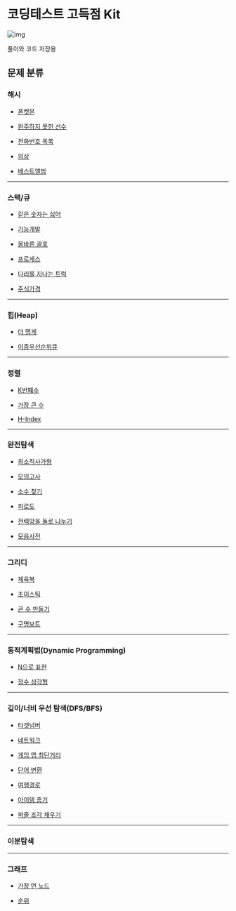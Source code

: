# 코딩테스트 고득점 Kit

![img](https://school.programmers.co.kr/assets/img-practice-kit-algorithm-c24271e1b8855af11d6c1c6d75f943278e83bdf4382ff082047bf89f58c0450a.png)
<br/>

풀이와 코드 저장용
<br/>

## 문제 분류

### 해시

- [폰켓몬](https://github.com/BOLTB0X/DataStructure_Argolithm/blob/main/%EC%BD%94%EB%94%A9%ED%85%8C%EC%8A%A4%ED%8A%B8%20%EA%B3%A0%EB%93%9D%EC%A0%90%20Kit/%ED%95%B4%EC%8B%9C/%ED%8F%B0%EC%BC%93%EB%AA%AC/README.md)
  <br/>

- [완주하지 못한 선수](https://github.com/BOLTB0X/DataStructure_Argolithm/blob/main/%EC%BD%94%EB%94%A9%ED%85%8C%EC%8A%A4%ED%8A%B8%20%EA%B3%A0%EB%93%9D%EC%A0%90%20Kit/%ED%95%B4%EC%8B%9C/%EC%99%84%EC%A3%BC%ED%95%98%EC%A7%80%20%EB%AA%BB%ED%95%9C%20%EC%84%A0%EC%88%98/README.md)
  <br/>

- [전화번호 목록](https://github.com/BOLTB0X/DataStructure_Argolithm/blob/main/%EC%BD%94%EB%94%A9%ED%85%8C%EC%8A%A4%ED%8A%B8%20%EA%B3%A0%EB%93%9D%EC%A0%90%20Kit/%ED%95%B4%EC%8B%9C/%EC%A0%84%ED%99%94%EB%B2%88%ED%98%B8%20%EB%AA%A9%EB%A1%9D/README.md)
  <br/>

- [의상](https://github.com/BOLTB0X/DataStructure_Argolithm/blob/main/%EC%BD%94%EB%94%A9%ED%85%8C%EC%8A%A4%ED%8A%B8%20%EA%B3%A0%EB%93%9D%EC%A0%90%20Kit/%ED%95%B4%EC%8B%9C/%EC%9D%98%EC%83%81/README.md)
  <br/>

- [베스트앨범](https://github.com/BOLTB0X/DataStructure_Argolithm/blob/main/%EC%BD%94%EB%94%A9%ED%85%8C%EC%8A%A4%ED%8A%B8%20%EA%B3%A0%EB%93%9D%EC%A0%90%20Kit/%ED%95%B4%EC%8B%9C/%EB%B2%A0%EC%8A%A4%ED%8A%B8%EC%95%A8%EB%B2%94/README.md)
  <br/>

---

### 스택/큐

- [같은 숫자는 싫어](https://github.com/BOLTB0X/DataStructure_Argolithm/tree/main/%EC%BD%94%EB%94%A9%ED%85%8C%EC%8A%A4%ED%8A%B8%20%EA%B3%A0%EB%93%9D%EC%A0%90%20Kit/%EC%8A%A4%ED%83%9D%EA%B3%BC%ED%81%90/%EA%B0%99%EC%9D%80%20%EC%88%AB%EC%9E%90%EB%8A%94%20%EC%8B%AB%EC%96%B4)
  <br/>

- [기능개발](https://github.com/BOLTB0X/DataStructure_Argolithm/tree/main/%EC%BD%94%EB%94%A9%ED%85%8C%EC%8A%A4%ED%8A%B8%20%EA%B3%A0%EB%93%9D%EC%A0%90%20Kit/%EC%8A%A4%ED%83%9D%EA%B3%BC%ED%81%90/%EA%B8%B0%EB%8A%A5%EA%B0%9C%EB%B0%9C)
  <br/>

- [올바른 괄호](https://github.com/BOLTB0X/DataStructure_Argolithm/tree/main/%EC%BD%94%EB%94%A9%ED%85%8C%EC%8A%A4%ED%8A%B8%20%EA%B3%A0%EB%93%9D%EC%A0%90%20Kit/%EC%8A%A4%ED%83%9D%EA%B3%BC%ED%81%90/%EC%98%AC%EB%B0%94%EB%A5%B8%20%EA%B4%84%ED%98%B8)
  <br/>

- [프로세스](https://github.com/BOLTB0X/DataStructure_Argolithm/tree/main/%EC%BD%94%EB%94%A9%ED%85%8C%EC%8A%A4%ED%8A%B8%20%EA%B3%A0%EB%93%9D%EC%A0%90%20Kit/%EC%8A%A4%ED%83%9D%EA%B3%BC%ED%81%90/%ED%94%84%EB%A1%9C%EC%84%B8%EC%8A%A4)
  <br/>

- [다리를 지나는 트럭](https://github.com/BOLTB0X/DataStructure_Argolithm/tree/main/%EC%BD%94%EB%94%A9%ED%85%8C%EC%8A%A4%ED%8A%B8%20%EA%B3%A0%EB%93%9D%EC%A0%90%20Kit/%EC%8A%A4%ED%83%9D%EA%B3%BC%ED%81%90/%EB%8B%A4%EB%A6%AC%EB%A5%BC%20%EC%A7%80%EB%82%98%EB%8A%94%20%ED%8A%B8%EB%9F%AD)
  <br/>

- [주식가격](https://github.com/BOLTB0X/DataStructure_Argolithm/tree/main/%EC%BD%94%EB%94%A9%ED%85%8C%EC%8A%A4%ED%8A%B8%20%EA%B3%A0%EB%93%9D%EC%A0%90%20Kit/%EC%8A%A4%ED%83%9D%EA%B3%BC%ED%81%90/%EC%A3%BC%EC%8B%9D%EA%B0%80%EA%B2%A9)
  <br/>

---

### 힙(Heap)

- [더 맵게](https://github.com/BOLTB0X/DataStructure_Argolithm/tree/main/%EC%BD%94%EB%94%A9%ED%85%8C%EC%8A%A4%ED%8A%B8%20%EA%B3%A0%EB%93%9D%EC%A0%90%20Kit/%ED%9E%99/%EB%8D%94%20%EB%A7%B5%EA%B2%8C)
  <br/>

- [이중우선순위큐](https://github.com/BOLTB0X/DataStructure_Argolithm/tree/main/%EC%BD%94%EB%94%A9%ED%85%8C%EC%8A%A4%ED%8A%B8%20%EA%B3%A0%EB%93%9D%EC%A0%90%20Kit/%ED%9E%99/%EC%9D%B4%EC%A4%91%EC%9A%B0%EC%84%A0%EC%88%9C%EC%9C%84%ED%81%90)
  <br/>

---

### 정렬

- [K번쨰수](https://github.com/BOLTB0X/DataStructure_Argolithm/blob/main/%EC%BD%94%EB%94%A9%ED%85%8C%EC%8A%A4%ED%8A%B8%20%EA%B3%A0%EB%93%9D%EC%A0%90%20Kit/%EC%A0%95%EB%A0%AC/K%EB%B2%88%EC%A7%B8%EC%88%98/README.md)
  <br/>

- [가장 큰 수](https://github.com/BOLTB0X/DataStructure_Argolithm/blob/main/%EC%BD%94%EB%94%A9%ED%85%8C%EC%8A%A4%ED%8A%B8%20%EA%B3%A0%EB%93%9D%EC%A0%90%20Kit/%EC%A0%95%EB%A0%AC/%EA%B0%80%EC%9E%A5%20%ED%81%B0%20%EC%88%98/README.md)
  <br/>

- [H-Index](https://github.com/BOLTB0X/DataStructure_Argolithm/blob/main/%EC%BD%94%EB%94%A9%ED%85%8C%EC%8A%A4%ED%8A%B8%20%EA%B3%A0%EB%93%9D%EC%A0%90%20Kit/%EC%A0%95%EB%A0%AC/H-Index/README.md)
  <br/>

---

### 완전탐색

- [최소직사가형](https://github.com/BOLTB0X/DataStructure_Argolithm/tree/main/%EC%BD%94%EB%94%A9%ED%85%8C%EC%8A%A4%ED%8A%B8%20%EA%B3%A0%EB%93%9D%EC%A0%90%20Kit/%EC%99%84%EC%A0%84%ED%83%90%EC%83%89/%EC%B5%9C%EC%86%8C%EC%A7%81%EC%82%AC%EA%B0%81%ED%98%95)
  <br/>

- [모의고사](https://github.com/BOLTB0X/DataStructure_Argolithm/tree/main/%EC%BD%94%EB%94%A9%ED%85%8C%EC%8A%A4%ED%8A%B8%20%EA%B3%A0%EB%93%9D%EC%A0%90%20Kit/%EC%99%84%EC%A0%84%ED%83%90%EC%83%89/%EB%AA%A8%EC%9D%98%EA%B3%A0%EC%82%AC)
  <br/>

- [소수 찾기](https://github.com/BOLTB0X/DataStructure_Argolithm/tree/main/%EC%BD%94%EB%94%A9%ED%85%8C%EC%8A%A4%ED%8A%B8%20%EA%B3%A0%EB%93%9D%EC%A0%90%20Kit/%EC%99%84%EC%A0%84%ED%83%90%EC%83%89/%EC%86%8C%EC%88%98%20%EC%B0%BE%EA%B8%B0)
  <br/>

- [피로도](https://github.com/BOLTB0X/DataStructure_Argolithm/tree/main/%EC%BD%94%EB%94%A9%ED%85%8C%EC%8A%A4%ED%8A%B8%20%EA%B3%A0%EB%93%9D%EC%A0%90%20Kit/%EC%99%84%EC%A0%84%ED%83%90%EC%83%89/%ED%94%BC%EB%A1%9C%EB%8F%84)
  <br/>

- [전력망을 둘로 나누기](https://github.com/BOLTB0X/DataStructure_Argolithm/tree/main/%EC%BD%94%EB%94%A9%ED%85%8C%EC%8A%A4%ED%8A%B8%20%EA%B3%A0%EB%93%9D%EC%A0%90%20Kit/%EC%99%84%EC%A0%84%ED%83%90%EC%83%89/%EC%A0%84%EB%A0%A5%EB%A7%9D%EC%9D%84%20%EB%91%98%EB%A1%9C%20%EB%82%98%EB%88%84%EA%B8%B0)
  <br/>

- [모음사전](https://github.com/BOLTB0X/DataStructure_Argolithm/tree/main/%EC%BD%94%EB%94%A9%ED%85%8C%EC%8A%A4%ED%8A%B8%20%EA%B3%A0%EB%93%9D%EC%A0%90%20Kit/%EC%99%84%EC%A0%84%ED%83%90%EC%83%89/%EB%AA%A8%EC%9D%8C%20%EC%82%AC%EC%A0%84)
  <br/>

---

### 그리디

- [체육복](https://github.com/BOLTB0X/DataStructure_Argolithm/tree/main/%EC%BD%94%EB%94%A9%ED%85%8C%EC%8A%A4%ED%8A%B8%20%EA%B3%A0%EB%93%9D%EC%A0%90%20Kit/%ED%83%90%EC%9A%95%EB%B2%95/%EC%B2%B4%EC%9C%A1%EB%B3%B5)
  <br/>

- [조이스틱](https://github.com/BOLTB0X/DataStructure_Argolithm/tree/main/%EC%BD%94%EB%94%A9%ED%85%8C%EC%8A%A4%ED%8A%B8%20%EA%B3%A0%EB%93%9D%EC%A0%90%20Kit/%ED%83%90%EC%9A%95%EB%B2%95/%EC%A1%B0%EC%9D%B4%EC%8A%A4%ED%8B%B1)
  <br/>

- [큰 수 만들기](https://github.com/BOLTB0X/DataStructure_Argolithm/tree/main/%EC%BD%94%EB%94%A9%ED%85%8C%EC%8A%A4%ED%8A%B8%20%EA%B3%A0%EB%93%9D%EC%A0%90%20Kit/%ED%83%90%EC%9A%95%EB%B2%95/%ED%81%B0%20%EC%88%98%20%EB%A7%8C%EB%93%A4%EA%B8%B0)
  <br/>

- [구명보트](https://github.com/BOLTB0X/DataStructure_Argolithm/tree/main/%EC%BD%94%EB%94%A9%ED%85%8C%EC%8A%A4%ED%8A%B8%20%EA%B3%A0%EB%93%9D%EC%A0%90%20Kit/%ED%83%90%EC%9A%95%EB%B2%95/%EA%B5%AC%EB%AA%85%EB%B3%B4%ED%8A%B8)
  <br/>

---

### 동적계획법(Dynamic Programming)

- [N으로 표현](<https://github.com/BOLTB0X/DataStructure_Argolithm/tree/main/%EC%BD%94%EB%94%A9%ED%85%8C%EC%8A%A4%ED%8A%B8%20%EA%B3%A0%EB%93%9D%EC%A0%90%20Kit/%EB%8F%99%EC%A0%81%EA%B3%84%ED%9A%8D%EB%B2%95(Dynamic%20Programming)/N%EC%9C%BC%EB%A1%9C%20%ED%91%9C%ED%98%84>)
  <br/>

- [정수 삼각형](<https://github.com/BOLTB0X/DataStructure_Argolithm/tree/main/%EC%BD%94%EB%94%A9%ED%85%8C%EC%8A%A4%ED%8A%B8%20%EA%B3%A0%EB%93%9D%EC%A0%90%20Kit/%EB%8F%99%EC%A0%81%EA%B3%84%ED%9A%8D%EB%B2%95(Dynamic%20Programming)/%EC%A0%95%EC%88%98%20%EC%82%BC%EA%B0%81%ED%98%95>)
  <br/>

---

### 깊이/너비 우선 탐색(DFS/BFS)

- [타겟넘버](https://github.com/BOLTB0X/Swift_Study/tree/main/고득점%20kit/DFSBFS/타겟%20넘버)
  <br/>

- [네트워크](https://github.com/BOLTB0X/DataStructure_Argolithm/tree/main/%EC%BD%94%EB%94%A9%ED%85%8C%EC%8A%A4%ED%8A%B8%20%EA%B3%A0%EB%93%9D%EC%A0%90%20Kit/DFSBFS/%EB%84%A4%ED%8A%B8%EC%9B%8C%ED%81%AC)
  <br/>

- [게임 맵 최단거리](https://github.com/BOLTB0X/DataStructure_Argolithm/tree/main/%EC%BD%94%EB%94%A9%ED%85%8C%EC%8A%A4%ED%8A%B8%20%EA%B3%A0%EB%93%9D%EC%A0%90%20Kit/DFSBFS/%EA%B2%8C%EC%9E%84%20%EB%A7%B5%20%EC%B5%9C%EB%8B%A8%EA%B1%B0%EB%A6%AC)
  <br/>

- [단어 변환](https://github.com/BOLTB0X/DataStructure_Argolithm/tree/main/%EC%BD%94%EB%94%A9%ED%85%8C%EC%8A%A4%ED%8A%B8%20%EA%B3%A0%EB%93%9D%EC%A0%90%20Kit/DFSBFS/%EB%8B%A8%EC%96%B4%EB%B3%80%ED%99%98)
  <br/>

- [여행경로](https://github.com/BOLTB0X/DataStructure_Argolithm/tree/main/%EC%BD%94%EB%94%A9%ED%85%8C%EC%8A%A4%ED%8A%B8%20%EA%B3%A0%EB%93%9D%EC%A0%90%20Kit/DFSBFS/%EC%97%AC%ED%96%89%EA%B2%BD%EB%A1%9C)
  <br/>

- [아이템 줍기](https://github.com/BOLTB0X/DataStructure_Argolithm/tree/main/%EC%BD%94%EB%94%A9%ED%85%8C%EC%8A%A4%ED%8A%B8%20%EA%B3%A0%EB%93%9D%EC%A0%90%20Kit/DFSBFS/%EC%95%84%EC%9D%B4%ED%85%9C%20%EC%A4%8D%EA%B8%B0)
  <br/>

- [퍼즐 조각 채우기](https://github.com/BOLTB0X/DataStructure_Argolithm/tree/main/%EC%BD%94%EB%94%A9%ED%85%8C%EC%8A%A4%ED%8A%B8%20%EA%B3%A0%EB%93%9D%EC%A0%90%20Kit/DFSBFS/%ED%8D%BC%EC%A6%90%20%EC%A1%B0%EA%B0%81%20%EC%B1%84%EC%9A%B0%EA%B8%B0)
  <br/>

---

### 이분탐색

---

### 그래프

- [가장 먼 노드](https://github.com/BOLTB0X/DataStructure_Argolithm/blob/main/%EC%BD%94%EB%94%A9%ED%85%8C%EC%8A%A4%ED%8A%B8%20%EA%B3%A0%EB%93%9D%EC%A0%90%20Kit/%EA%B7%B8%EB%9E%98%ED%94%84/%EA%B0%80%EC%9E%A5%20%EB%A8%BC%20%EB%85%B8%EB%93%9C/README.md)
  <br/>

- [순위](https://github.com/BOLTB0X/DataStructure_Argolithm/blob/main/%EC%BD%94%EB%94%A9%ED%85%8C%EC%8A%A4%ED%8A%B8%20%EA%B3%A0%EB%93%9D%EC%A0%90%20Kit/%EA%B7%B8%EB%9E%98%ED%94%84/%EC%88%9C%EC%9C%84/README.md)
  <br/>
